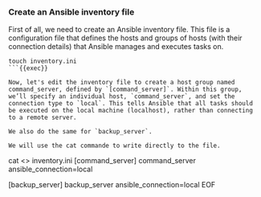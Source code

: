 ### Create an Ansible inventory file
First of all, we need to create an Ansible inventory file. This file is a configuration file that defines the hosts and groups of hosts (with their connection details) that Ansible manages and executes tasks on.

```
touch inventory.ini
```{{exec}}

Now, let's edit the inventory file to create a host group named command_server, defined by `[command_server]`. Within this group, we’ll specify an individual host, `command_server`, and set the connection type to `local`. This tells Ansible that all tasks should be executed on the local machine (localhost), rather than connecting to a remote server.

We also do the same for `backup_server`.

We will use the cat commande to write directly to the file.
```
cat <<EOF >> inventory.ini 
[command_server]
command_server ansible_connection=local

[backup_server]
backup_server ansible_connection=local
EOF
```{{exec}}